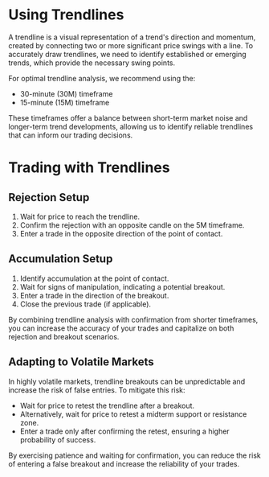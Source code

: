 # Using Trendlines

A trendline is a visual representation of a trend's direction and momentum, created by connecting two or more significant price swings with a line. To accurately draw trendlines, we need to identify established or emerging trends, which provide the necessary swing points.

For optimal trendline analysis, we recommend using the:

- 30-minute (30M) timeframe
- 15-minute (15M) timeframe

These timeframes offer a balance between short-term market noise and longer-term trend developments, allowing us to identify reliable trendlines that can inform our trading decisions.


# Trading with Trendlines
## Rejection Setup

1. Wait for price to reach the trendline.
2. Confirm the rejection with an opposite candle on the 5M timeframe.
3. Enter a trade in the opposite direction of the point of contact.

## Accumulation Setup

1. Identify accumulation at the point of contact.
2. Wait for signs of manipulation, indicating a potential breakout.
3. Enter a trade in the direction of the breakout.
4. Close the previous trade (if applicable).

By combining trendline analysis with confirmation from shorter timeframes, you can increase the accuracy of your trades and capitalize on both rejection and breakout scenarios.


## Adapting to Volatile Markets

In highly volatile markets, trendline breakouts can be unpredictable and increase the risk of false entries. To mitigate this risk:

- Wait for price to retest the trendline after a breakout.
- Alternatively, wait for price to retest a midterm support or resistance zone.
- Enter a trade only after confirming the retest, ensuring a higher probability of success.

By exercising patience and waiting for confirmation, you can reduce the risk of entering a false breakout and increase the reliability of your trades.
